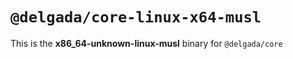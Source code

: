 # `@delgada/core-linux-x64-musl`

This is the **x86_64-unknown-linux-musl** binary for `@delgada/core`
